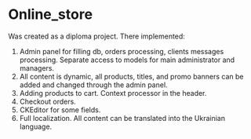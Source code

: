 # Online_store
Was created as a diploma project.
There implemented:
1. Admin panel for filling db, orders processing, clients messages processing. Separate access to models for main administrator and managers.
2. All content is dynamic, all products, titles, and promo banners can be added and changed through the admin panel.
3. Adding products to cart. Context processor in the header.
4. Checkout orders.
5. CKEditor for some fields.
6. Full localization. All content can be translated into the Ukrainian language.

